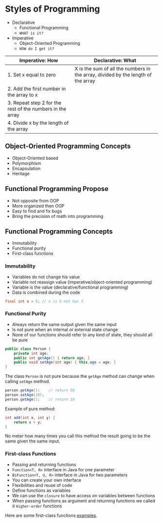 # Styles of Programming

- Declarative
    - Functional Programming
    - `WHAT is it?`
- Imperative
    - Object-Oriented Programming
    - `HOW do I get it?`

| Imperative: How                                           | Declarative: What                                                                |
|-----------------------------------------------------------|----------------------------------------------------------------------------------|
| 1. Set x equal to zero                                    | X is the sum of all the numbers in the array, divided by the length of the array |
| 2. Add the first number in the array to x                 |                                                                                  |
| 3. Repeat step 2 for the rest of the numbers in the array |                                                                                  |
| 4. Divide x by the length of the array                    |                                                                                  |

## Object-Oriented Programming Concepts

- Object-Oriented based
- Polymorphism
- Encapsulation
- Heritage

## Functional Programming Propose

- Not opposite from OOP
- More organized then OOP
- Easy to find and fix bugs
- Bring the precision of math into programming

## Functional Programming Concepts

- Immutability
- Functional purity
- First-class functions

### Immutability

- Variables do not change his value
- Variable not reassign value (imperative/object-oriented programming)
- Variable is the value (declarative/functional programming)
- Data is combined during the code

```java
final int x = 5; // x is 5 not has 5
```

### Functional Purity

- Always return the same output given the same input
- Is not pure when an internal or external state change
- None of our functions should refer to any kind of state, they should all be pure

```java
public class Person {
    private int age;
    public int getAge() { return age; }
    public void setAge(int age) { this.age = age; }
}
```

The class `Person` is not pure because the `getAge` method can change when calling `setAge` method.

```java
person.getAge();    // return 50
person.setAge(10);
person.getAge();    // return 10
```

Example of pure method:

```java
int add(int x, int y) {
    return x + y;
}
```

No meter how many times you call this method the result going to be the same given the same input.

### First-class Functions

- Passing and returning functions
- `Function<T, R>` interface in Java for one parameter
- `BiFunction<T, U, R>` interface in Java for two parameters
- You can create your own interface
- Flexibilities and reuse of code
- Define functions as variables
- We can use the `closure` to have access on variables between functions
- When passing functions as argument and returning functions we called it `Higher-order` functions

Here are some first-class functions [examples](FIRST-CLASS-FUNCTIONS.md).
